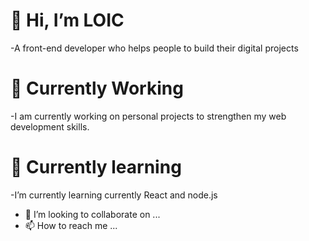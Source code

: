 # 👋 Hi, I’m LOIC
-A front-end developer who helps people to build their digital projects
# 🔭 Currently Working 
-I am currently working on personal projects to strengthen my web development skills.
# 🌱 Currently learning 
-I’m currently learning currently React and node.js
- 💞️ I’m looking to collaborate on ...
- 📫 How to reach me ...



<!---
LO-HAMER/LO-HAMER is a ✨ special ✨ repository because its `README.md` (this file) appears on your GitHub profile.
You can click the Preview link to take a look at your changes.
--->
